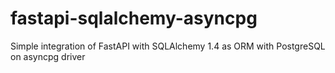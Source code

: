 # fastapi-sqlalchemy-asyncpg
Simple integration of FastAPI with SQLAlchemy 1.4 as ORM with PostgreSQL on asyncpg driver
